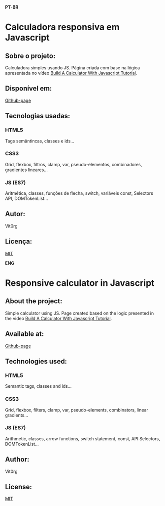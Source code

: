 **PT-BR**
# Calculadora responsiva em Javascript

## Sobre o projeto:
Calculadora simples usando JS.
Página criada com base na lógica apresentada no vídeo [Build A Calculator With Javascript Tutorial](https://youtu.be/j59qQ7YWLxw).

## Disponível em:
[Github-page](https://vit0rg.github.io/calculator-js/)

## Tecnologias usadas:
### HTML5
Tags semântincas, classes e ids...
### CSS3 
Grid, flexbox, filtros, clamp, var, pseudo-elementos, combinadores, gradientes lineares...
### JS (ES7) 
Aritmética, classes, funções de flecha, switch, variáveis const, Selectors API, DOMTokenList... 

## Autor:
Vit0rg

## Licença:
[MIT](https://github.com/Vit0rg/calculator-js/blob/master/LICENSE)

**ENG**
# Responsive calculator in Javascript

## About the project: 
Simple calculator using JS. 
Page created based on the logic presented in the video [Build A Calculator With Javascript Tutorial](https://youtu.be/j59qQ7YWLxw).

## Available at: 
[Github-page](https://vit0rg.github.io/calculator-js/) 

## Technologies used: 
### HTML5 
Semantic tags, classes and ids... 
### CSS3 
Grid, flexbox, filters, clamp, var, pseudo-elements, combinators, linear gradients... 
### JS (ES7) 
Arithmetic, classes, arrow functions, switch statement, const, API Selectors, DOMTokenList... 

## Author: 
Vit0rg 

## License: 
[MIT](https://github.com/Vit0rg/calculator-js/blob/master/LICENSE)
